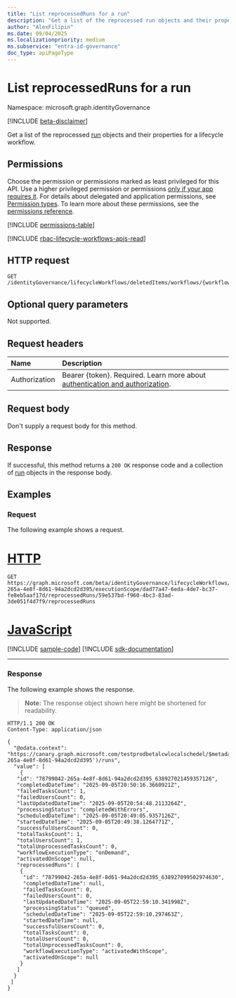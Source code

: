 ```yaml
---
title: "List reprocessedRuns for a run"
description: "Get a list of the reprocessed run objects and their properties for a lifecycle workflow."
author: "AlexFilipin"
ms.date: 09/04/2025
ms.localizationpriority: medium
ms.subservice: "entra-id-governance"
doc_type: apiPageType
---
```


# List reprocessedRuns for a run

Namespace: microsoft.graph.identityGovernance

[!INCLUDE [beta-disclaimer](../../includes/beta-disclaimer.md)]

Get a list of the reprocessed [run](../resources/identitygovernance-run.md) objects and their properties for a lifecycle workflow.

## Permissions

Choose the permission or permissions marked as least privileged for this API. Use a higher privileged permission or permissions [only if your app requires it](/graph/permissions-overview#best-practices-for-using-microsoft-graph-permissions). For details about delegated and application permissions, see [Permission types](/graph/permissions-overview#permission-types). To learn more about these permissions, see the [permissions reference](/graph/permissions-reference).

<!-- {
  "blockType": "permissions",
  "name": "identitygovernance-run-list-reprocessedruns-permissions"
}
-->
[!INCLUDE [permissions-table](../includes/permissions/identitygovernance-run-list-reprocessedruns-permissions.md)]

[!INCLUDE [rbac-lifecycle-workflows-apis-read](../includes/rbac-for-apis/rbac-lifecycle-workflows-apis-read.md)]

## HTTP request

<!-- {
  "blockType": "ignored"
}
-->
``` http
GET /identityGovernance/lifecycleWorkflows/deletedItems/workflows/{workflowId}/executionScope/{userProcessingResultId}/reprocessedRuns/{runId}/reprocessedRuns
```

## Optional query parameters

Not supported.

## Request headers

|Name|Description|
|:---|:---|
|Authorization|Bearer {token}. Required. Learn more about [authentication and authorization](/graph/auth/auth-concepts).|

## Request body

Don't supply a request body for this method.

## Response

If successful, this method returns a `200 OK` response code and a collection of [run](../resources/identitygovernance-run.md) objects in the response body.

## Examples

### Request

The following example shows a request.
# [HTTP](#tab/http)
<!-- {
  "blockType": "request",
  "name": "list_run_reprocessed"
}
-->
``` http
GET https://graph.microsoft.com/beta/identityGovernance/lifecycleWorkflows/deletedItems/workflows/78799042-265a-4e8f-8d61-94a2dcd2d395/executionScope/dad77a47-6eda-4de7-bc37-fe8eb5aaf17d/reprocessedRuns/59e537bd-f960-4bc3-83ad-3de051f4d7f9/reprocessedRuns
```

# [JavaScript](#tab/javascript)
[!INCLUDE [sample-code](../includes/snippets/javascript/list-run-reprocessed-javascript-snippets.md)]
[!INCLUDE [sdk-documentation](../includes/snippets/snippets-sdk-documentation-link.md)]

---


### Response

The following example shows the response.
>**Note:** The response object shown here might be shortened for readability.
<!-- {
  "blockType": "response",
  "truncated": true,
  "@odata.type": "microsoft.graph.identityGovernance.run"
}
-->
``` http
HTTP/1.1 200 OK
Content-Type: application/json

{
  "@odata.context": "https://canary.graph.microsoft.com/testprodbetalcwlocalschedel/$metadata#identityGovernance/lifecycleWorkflows/workflows('78799042-265a-4e8f-8d61-94a2dcd2d395')/runs",
  "value": [
    {
   "id": "78799042-265a-4e8f-8d61-94a2dcd2d395_638927021459357126",
   "completedDateTime": "2025-09-05T20:50:16.3660921Z",
   "failedTasksCount": 1,
   "failedUsersCount": 0,
   "lastUpdatedDateTime": "2025-09-05T20:54:48.2113264Z",
   "processingStatus": "completedWithErrors",
   "scheduledDateTime": "2025-09-05T20:49:05.9357126Z",
   "startedDateTime": "2025-09-05T20:49:38.1264771Z",
   "successfulUsersCount": 0,
   "totalTasksCount": 1,
   "totalUsersCount": 1,
   "totalUnprocessedTasksCount": 0,
   "workflowExecutionType": "onDemand",
   "activatedOnScope": null,
   "reprocessedRuns": [
    {
     "id": "78799042-265a-4e8f-8d61-94a2dcd2d395_638927099502974630",
     "completedDateTime": null,
     "failedTasksCount": 0,
     "failedUsersCount": 0,
     "lastUpdatedDateTime": "2025-09-05T22:59:10.341998Z",
     "processingStatus": "queued",
     "scheduledDateTime": "2025-09-05T22:59:10.297463Z",
     "startedDateTime": null,
     "successfulUsersCount": 0,
     "totalTasksCount": 0,
     "totalUsersCount": 0,
     "totalUnprocessedTasksCount": 0,
     "workflowExecutionType": "activatedWithScope",
     "activatedOnScope": null
    }
   ]
  }
 ]
}
```
